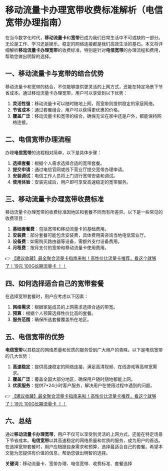 # 移动流量卡办理宽带收费标准解析（电信宽带办理指南）

在当今数字化时代，**移动流量卡**和**宽带**已成为我们日常生活中不可或缺的一部分。无论是工作、学习还是娱乐，稳定的网络连接都是我们高效生活的基石。本文将详细解析**移动流量卡办理宽带**的收费标准，特别是针对**电信宽带**的办理流程和费用，帮助您做出明智的选择。

## 一、移动流量卡与宽带的结合优势

移动流量卡和宽带的结合，不仅能够提供更灵活的上网方式，还能在特定场景下节省成本。通过移动流量卡办理宽带，用户可以享受到以下优势：

1. **灵活性强**：移动流量卡可以随时随地上网，而宽带则提供稳定的家庭网络。
2. **节省成本**：通过套餐组合，用户可以获得更优惠的价格。
3. **覆盖广泛**：移动流量卡和宽带的结合，确保无论在家中还是户外，都能保持网络连接。

## 二、电信宽带办理流程

办理**电信宽带**的流程相对简单，以下是具体步骤：

1. **选择套餐**：根据个人需求选择合适的宽带套餐。
2. **提交申请**：通过电信官网或线下营业厅提交宽带办理申请。
3. **安装调试**：电信工作人员将上门进行宽带安装和调试。
4. **使用体验**：安装完成后，用户即可享受高速稳定的宽带服务。

## 三、移动流量卡办理宽带收费标准

移动流量卡办理宽带的收费标准因地区和套餐不同而有所差异。以下是一些常见的收费项目：

1. **基础套餐费**：包括宽带和移动流量卡的基础费用。
2. **安装费**：部分套餐可能包含安装费，具体费用需咨询当地电信营业厅。
3. **设备费**：如需购买路由器等设备，需额外支付设备费用。
4. **月租费**：按月支付的宽带和移动流量卡使用费用。

👉 [【建议收藏】最全聚合流量卡指南来啦！高性价比流量卡推荐，看这个就够了！19元 100G长期流量卡 ！！](https://bit.ly/Liuliangka)

## 四、如何选择适合自己的宽带套餐

在选择宽带套餐时，用户应考虑以下因素：

1. **网络需求**：根据家庭成员的上网需求选择合适的带宽。
2. **预算**：根据个人预算选择性价比高的套餐。
3. **服务范围**：确保所选套餐覆盖所在地区。

## 五、电信宽带的优势

**电信宽带**以其稳定的网络质量和优质的服务受到广大用户的青睐。以下是电信宽带的几大优势：

1. **高速稳定**：提供高速稳定的网络连接，满足高清视频、在线游戏等高带宽需求。
2. **覆盖广泛**：覆盖全国大部分地区，确保用户随时随地都能上网。
3. **优质服务**：提供7*24小时客户服务，解决用户在使用过程中遇到的问题。

👉 [【建议收藏】最全聚合流量卡指南来啦！高性价比流量卡推荐，看这个就够了！19元 100G长期流量卡 ！！](https://bit.ly/Liuliangka)

## 六、总结

通过**移动流量卡办理宽带**，用户不仅可以享受到灵活的上网方式，还能在特定场景下节省成本。**电信宽带**以其高速稳定的网络质量和优质的服务，成为用户的首选。在选择宽带套餐时，用户应根据自身需求和预算，选择最适合自己的套餐。希望本文能为您提供有价值的信息，帮助您做出明智的选择。

**关键词**：移动流量卡、宽带办理、电信宽带、收费标准、套餐选择